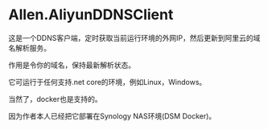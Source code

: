 # Allen.AliyunDDNSClient

这是一个DDNS客户端，定时获取当前运行环境的外网IP，然后更新到阿里云的域名解析服务。

作用是令你的域名，保持最新解析状态。

它可运行于任何支持.net core的环境，例如Linux，Windows。

当然了，docker也是支持的。

因为作者本人已经把它部署在Synology NAS环境(DSM Docker)。